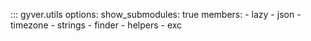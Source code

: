::: gyver.utils
    options:
        show_submodules: true
        members:
            - lazy
            - json
            - timezone
            - strings
            - finder
            - helpers
            - exc